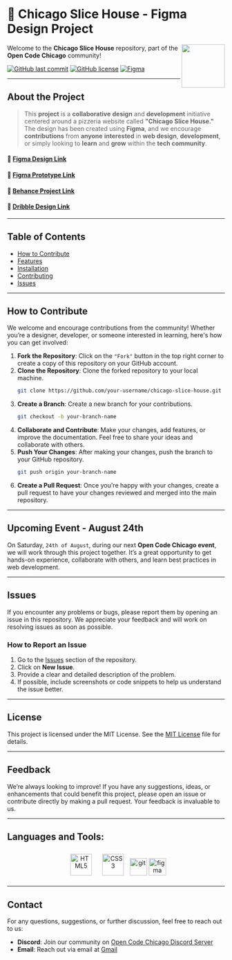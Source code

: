 # 🍕 Chicago Slice House - Figma Design Project

<img align="right" src="https://media.giphy.com/media/du3J3cXyzhj75IOgvA/giphy.gif" width="100"/>

Welcome to the **Chicago Slice House** repository, part of the **Open Code Chicago** community!

[![GitHub last commit](https://img.shields.io/github/last-commit/OpenCodeChicago/ChicagoSliceHouse)](https://github.com/OpenCodeChicago/ChicagoSliceHouse/commits/main)
[![GitHub license](https://img.shields.io/github/license/OpenCodeChicago/ChicagoSliceHouse)](https://github.com/OpenCodeChicago/ChicagoSliceHouse/blob/main/LICENSE)
[![Figma](https://img.shields.io/badge/Figma-2022.2-FF7262.svg)](https://www.figma.com/)

---

## About the Project

> This **project** is a **collaborative** **design** and **development** initiative centered around a pizzeria website called **"Chicago Slice House."** The design has been created using **Figma**, and we encourage **contributions** from **anyone** **interested** in **web design**, **development**, or simply looking to **learn** and **grow** within the **tech community**.

#### 🔗 [Figma Design Link](https://www.figma.com/design/SR1wLm4SSpoZUJ719ljxqr/Chicago-Slice-House?node-id=1-1178&t=rKXTzkWfAOSt4ZY5-1)
#### 🔗 [Figma Prototype Link](https://www.figma.com/proto/SR1wLm4SSpoZUJ719ljxqr/Chicago-Slice-House?node-id=1-1178&t=rKXTzkWfAOSt4ZY5-1)
#### 🔗 [Behance Project Link](https://www.behance.net/gallery/205932901/Chicago-Slice-House)
#### 🔗 [Dribble Design Link](https://dribbble.com/shots/24714469-Chicago-Slice-House?utm_source=Clipboard_Shot&utm_campaign=Alexandrbig1&utm_content=Chicago%20Slice%20House&utm_medium=Social_Share&utm_source=Clipboard_Shot&utm_campaign=Alexandrbig1&utm_content=Chicago%20Slice%20House&utm_medium=Social_Share)

---

## Table of Contents

- [How to Contribute](#how-to-contribute)
- [Features](#features)
- [Installation](#installation)
- [Contributing](#contributing)
- [Issues](#issues)

---

## How to Contribute

We welcome and encourage contributions from the community! Whether you’re a designer, developer, or someone interested in learning, here's how you can get involved:

1. **Fork the Repository**: Click on the `"Fork"` button in the top right corner to create a copy of this repository on your GitHub account.
2. **Clone the Repository**: Clone the forked repository to your local machine.
   ```bash
   git clone https://github.com/your-username/chicago-slice-house.git
   ```
3. **Create a Branch**: Create a new branch for your contributions.
   ```bash
   git checkout -b your-branch-name
   ```
4. **Collaborate and Contribute**: Make your changes, add features, or improve the documentation. Feel free to share your ideas and collaborate with others.
5. **Push Your Changes**: After making your changes, push the branch to your GitHub repository.
   ```bash
   git push origin your-branch-name
   ```
6. **Create a Pull Request**: Once you're happy with your changes, create a pull request to have your changes reviewed and merged into the main repository.

---

## Upcoming Event - August 24th

On Saturday, `24th of August`, during our next **Open Code Chicago event**, we will work through this project together. It’s a great opportunity to get hands-on experience, collaborate with others, and learn best practices in web development.

---

## Issues

If you encounter any problems or bugs, please report them by opening an issue in this repository. We appreciate your feedback and will work on resolving issues as soon as possible.

### How to Report an Issue

1. Go to the [Issues](https://github.com/OpenCodeChicago/ChicagoSliceHouse/issues) section of the repository.
2. Click on **New Issue**.
3. Provide a clear and detailed description of the problem.
4. If possible, include screenshots or code snippets to help us understand the issue better.

---

## License

This project is licensed under the MIT License. See the [MIT License](LICENSE) file for details.

---

## Feedback

We’re always looking to improve! If you have any suggestions, ideas, or enhancements that could benefit this project, please open an issue or contribute directly by making a pull request. Your feedback is invaluable to us.

---

## Languages and Tools:

<div align="center">

<a href="https://en.wikipedia.org/wiki/HTML5" target="_blank"><img style="margin: 10px" src="https://profilinator.rishav.dev/skills-assets/html5-original-wordmark.svg" alt="HTML5" height="50" /></a>
<a href="https://www.w3schools.com/css/" target="_blank"><img style="margin: 10px" src="https://profilinator.rishav.dev/skills-assets/css3-original-wordmark.svg" alt="CSS3" height="50" /></a>
<a href="https://git-scm.com/" target="_blank" rel="noreferrer">
<img src="https://www.vectorlogo.zone/logos/git-scm/git-scm-icon.svg" alt="git" width="40" height="40"/></a>
<a href="https://www.figma.com/" target="_blank" rel="noreferrer"><img src="https://www.vectorlogo.zone/logos/figma/figma-icon.svg" alt="figma" width="40" height="40"/></a>

</div>

---

## Contact

For any questions, suggestions, or further discussion, feel free to reach out to us:

- **Discord**: Join our community on [Open Code Chicago Discord Server](https://discord.gg/t6MGsCqdFX)
- **Email**: Reach out via email at [Gmail](mailto:alexsmagin1@gmail.com)

